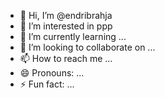 - 👋 Hi, I’m @endribrahja
- 👀 I’m interested in ppp
- 🌱 I’m currently learning ...
- 💞️ I’m looking to collaborate on ...
- 📫 How to reach me ...
- 😄 Pronouns: ...
- ⚡ Fun fact: ...

<!---
endribrahja/endribrahja is a ✨ special ✨ repository because its `README.md` (this file) appears on your GitHub profile.
You can click the Preview link to take a look at your changes.
--->
